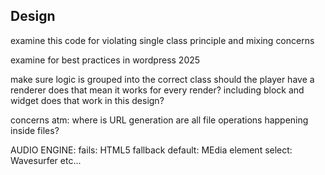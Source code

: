 
## Design

examine this code for violating single class principle and mixing concerns

examine for best practices in wordpress 2025

make sure logic is grouped into the correct class 
should the player have a renderer does that mean it works for every render? including block and widget does that work in this design? 


concerns atm:
where is URL generation 
are all file operations happening inside files?


AUDIO ENGINE:
fails: HTML5 fallback
default: MEdia element
select: Wavesurfer
etc...